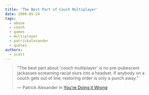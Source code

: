 ```yaml
---
title: 'The Best Part of Couch Multiplayer'
date: 2008-05-24
tags:
  - abuse
  - couch
  - games
  - multiplayer
  - patrickalexander
  - quotes
authors:
  - scott
---
```


> "The best part about 'couch multiplayer' is no pre-pubescent jackasses screaming racial slurs into a headset. If anybody on a couch gets out of line, restoring order is only a punch away."
>
> — Patrick Alexander in [You're Doing it Wrong](http://www.eegra.com/pages/show/title/23_05_2008_You_re_Doing_It_Wrong)
